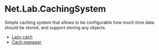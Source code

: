 # Net.Lab.CachingSystem
Simple caching system that allows to be configurable how much time data should be stored, and support storing any objects.

- [Lazy cach](https://github.com/alastairtree/LazyCache)
- [Cach manager](https://github.com/MichaCo/CacheManager/tree/dev/src/CacheManager.Core)
